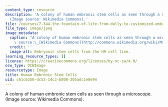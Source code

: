 ```yaml
---
content_type: resource
description: 'A colony of human embronic stem cells as seen through a microscope.
  (Image source: Wikimedia Commons).'
file: /courses/7-344-the-fountain-of-life-from-dolly-to-customized-embryonic-stem-cells-fall-2007/c61c6350dc5214c3b808205adc1e8e94_7-344f07.jpg
file_type: image/jpeg
image_metadata:
  caption: "A colony of human embronic stem cells as seen through a microscope. (Image\
    \ source:\_[Wikimedia Commons](http://commons.wikimedia.org/wiki/Main_Page))."
  credit: ''
  image-alt: Embryonic stem cells from the H9 cell line.
learning_resource_types: []
license: https://creativecommons.org/licenses/by-nc-sa/4.0/
ocw_type: OCWImage
resourcetype: Image
title: Human Embronic Stem Cells
uid: c61c6350-dc52-14c3-b808-205adc1e8e94
---
```

A colony of human embronic stem cells as seen through a microscope. (Image source: Wikimedia Commons).